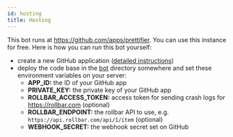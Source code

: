```yaml
---
id: hosting
title: Hosting
---
```


This bot runs at https://github.com/apps/prettifier. You can use this instance
for free. Here is how you can run this bot yourself:

- create a new GitHub application
  ([detailed instructions](https://developer.github.com/apps/building-github-apps/creating-a-github-app))
- deploy the code base in the [bot](../../bot/) directory somewhere and set
  these environment variables on your server:
  - **APP_ID:** the ID of your GitHub app
  - **PRIVATE_KEY:** the private key of your GitHub app
  - **ROLLBAR_ACCESS_TOKEN:** access token for sending crash logs for
    https://rollbar.com (optional)
  - **ROLLBAR_ENDPOINT:** the rollbar API to use, e.g.
    `https://api.rollbar.com/api/1/item` (optional)
  - **WEBHOOK_SECRET:** the webhook secret set on GitHub
